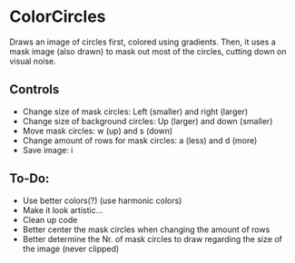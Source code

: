 # ColorCircles
Draws an image of circles first, colored using gradients. Then, it uses a mask image (also drawn) to mask out most of the circles, cutting down on visual noise.
## Controls
* Change size of mask circles: Left (smaller) and right (larger)
* Change size of background circles: Up (larger) and down (smaller)
* Move mask circles: w (up) and s (down)
* Change amount of rows for mask circles: a (less) and d (more)
* Save image: i

## To-Do:
* Use better colors(?) (use harmonic colors)
* Make it look artistic...
* Clean up code
* Better center the mask circles when changing the amount of rows
* Better determine the Nr. of mask circles to draw regarding the size of the image (never clipped)
